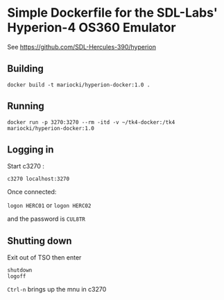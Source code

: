 # Simple Dockerfile for the SDL-Labs' Hyperion-4 OS360 Emulator
See https://github.com/SDL-Hercules-390/hyperion
## Building

`docker build -t mariocki/hyperion-docker:1.0 .`

## Running

`docker run -p 3270:3270 --rm -itd -v ~/tk4-docker:/tk4 mariocki/hyperion-docker:1.0`

## Logging in
Start c3270 :

`c3270 localhost:3270`

Once connected:

`logon HERC01` or `logon HERC02`

and the password is `CUL8TR`

## Shutting down

Exit out of TSO then enter

```
shutdown
logoff
```

`Ctrl-n` brings up the mnu in c3270
